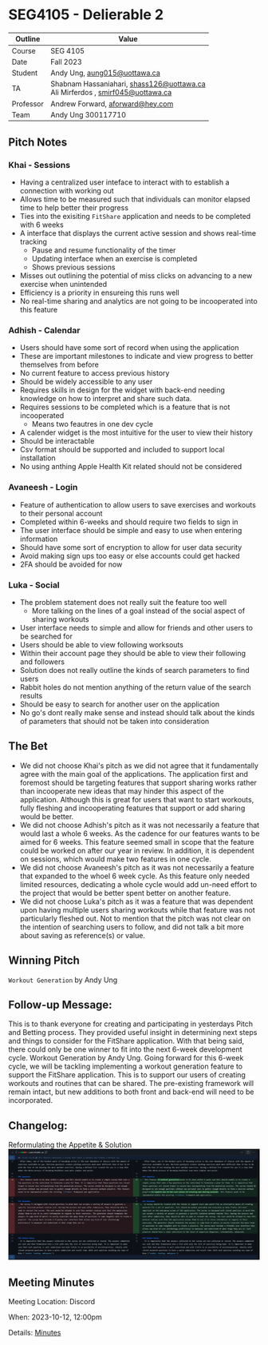 # SEG4105 - Delierable 2

| Outline | Value |
| --- | --- |
| Course | SEG 4105 |
| Date | Fall 2023 |
| Student | Andy Ung, aung015@uottawa.ca |
| TA | Shabnam Hassaniahari, shass126@uottawa.ca <br> Ali Mirferdos , smirf045@uottawa.ca| 
| Professor | Andrew Forward, aforward@hey.com |  
| Team | Andy Ung 300117710 <br>|

## Pitch Notes

### Khai - Sessions
- Having a centralized user inteface to interact with to establish a connection with working out
- Allows time to be measured such that individuals can monitor elapsed time to help better their progress 
- Ties into the exisiting `FitShare` application and needs to be completed with 6 weeks
- A interface that displays the current active session and shows real-time tracking
    - Pause and resume functionality of the timer
    - Updating interface when an exercise is completed
    - Shows previous sessions 
- Misses out outlining the potential of miss clicks on advancing to a new exercise when unintended
- Efficiency is a priority in ensureing this runs well
- No real-time sharing and analytics are not going to be incooperated into this feature

### Adhish - Calendar
- Users should have some sort of record when using the application
- These are important milestones to indicate and view progress to better themselves from before
- No current feature to access previous history
- Should be widely accessible to any user
- Requires skills in design for the widget with back-end needing knowledge on how to interpret and share such data. 
- Requires sessions to be completed which is a feature that is not incooperated
    - Means two feautres in one dev cycle
- A calender widget is the most intuitive for the user to view their history
- Should be interactable 
- Csv format should be supported and included to support local installation
- No using anthing 
Apple Health Kit related should not be considered  

### Avaneesh - Login
- Feature of authentication to allow users to save exercises and workouts to their personal account
- Completed within 6-weeks and should require two fields to sign in 
- The user interface should be simple and easy to use when entering information
- Should have some sort of encryption to allow for user data security
- Avoid making sign ups too easy or else accounts could get hacked 
- 2FA should be avoided for now

### Luka - Social
- The problem statement does not really suit the feature too well
    - More talking on the lines of a goal instead of the social aspect of sharing workouts
- User interface needs to simple and allow for friends and other users to be searched for
- Users should be able to view following worksouts
- Within their account page they should be able to view their following and followers
- Solution does not really outline the kinds of search parameters to find users
- Rabbit holes do not mention anything of the return value of the search results
- Should be easy to search for another user on the application
- No go's dont really make sense and instead should talk about the kinds of parameters that should not be taken into consideration  

## The Bet
- We did not choose Khai's pitch as we did not agree that it fundamentally agree with the main goal of the applications. The application first and foremost should be targeting features that support sharing works rather than incooperate new ideas that may hinder this aspect of the application. Although this is great for users that want to start workouts, fully fleshing and incooperating features that support or add sharing would be better.
- We did not choose Adhish's pitch as it was not necessarily a feature that would last a whole 6 weeks. As the cadence for our features wants to be aimed for 6 weeks. This feature seemed small in scope that the feature could be worked on after our year in review. In addition, it is dependent on sessions, which would make two features in one cycle.
- We did not choose Avaneesh's pitch as it was not necessarily a feature that expanded to the whoel 6 week cycle. As this feature only needed limited resources, dedicating a whole cycle would add un-need effort to the project that would be better spent better on another feature.  
- We did not choose Luka's pitch as it was a feature that was dependent upon having multiple users sharing workouts while that feature was not particularly fleshed out. Not to mention that the pitch was not clear on the intention of searching users to follow, and did not talk a bit more about saving as reference(s) or value.

## Winning Pitch 
`Workout Generation` by Andy Ung

## Follow-up Message: 
This is to thank everyone for creating and participating in yesterdays Pitch and Betting process. They provided useful insight in determining next steps and things to consider for the FitShare application. With that being said, there could only be one winner to fit into the next 6-week development cycle. Workout Generation by Andy Ung. Going forward for this 6-week cycle, we will be tackling implementing a workout generation feature to support the FitShare application. This is to support our users of creating workouts and routines that can be shared. The pre-existing framework will remain intact, but new additions to both front and back-end will need to be incorporated.

## Changelog: 
Reformulating the Appetite & Solution
![Alt text](image.png)

## Meeting Minutes
Meeting Location: Discord 

When: 2023-10-12, 12:00pm

Details: [Minutes](https://github.com/LukaDavid04/FitShare/blob/main/Minutes.md#meeting-date-2023-10-12)